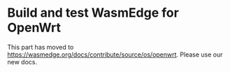 # Build and test WasmEdge for OpenWrt

This part has moved to <https://wasmedge.org/docs/contribute/source/os/openwrt>. Please use our new docs.
